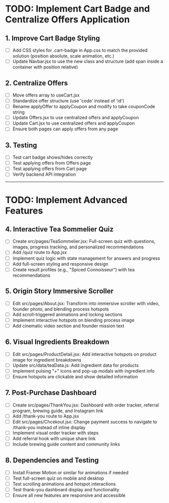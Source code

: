 # TODO: Implement Cart Badge and Centralize Offers Application

## 1. Improve Cart Badge Styling
- [ ] Add CSS styles for .cart-badge in App.css to match the provided solution (position absolute, scale animation, etc.)
- [ ] Update Navbar.jsx to use the new class and structure (add span inside a container with position relative)

## 2. Centralize Offers
- [ ] Move offers array to useCart.jsx
- [ ] Standardize offer structure (use 'code' instead of 'id')
- [ ] Rename applyOffer to applyCoupon and modify to take couponCode string
- [ ] Update Offers.jsx to use centralized offers and applyCoupon
- [ ] Update Cart.jsx to use centralized offers and applyCoupon
- [ ] Ensure both pages can apply offers from any page

## 3. Testing
- [ ] Test cart badge shows/hides correctly
- [ ] Test applying offers from Offers page
- [ ] Test applying offers from Cart page
- [ ] Verify backend API integration

---

# TODO: Implement Advanced Features

## 4. Interactive Tea Sommelier Quiz
- [ ] Create src/pages/TeaSommelier.jsx: Full-screen quiz with questions, images, progress tracking, and personalized recommendations
- [ ] Add /quiz route to App.jsx
- [ ] Implement quiz logic with state management for answers and progress
- [ ] Add full-screen styling and responsive design
- [ ] Create result profiles (e.g., "Spiced Connoisseur") with tea recommendations

## 5. Origin Story Immersive Scroller
- [ ] Edit src/pages/About.jsx: Transform into immersive scroller with video, founder photo, and blending process hotspots
- [ ] Add scroll-triggered animations and locking sections
- [ ] Implement interactive hotspots on blending process image
- [ ] Add cinematic video section and founder mission text

## 6. Visual Ingredients Breakdown
- [ ] Edit src/pages/ProductDetail.jsx: Add interactive hotspots on product image for ingredient breakdowns
- [ ] Update src/data/teaData.js: Add ingredient data for products
- [ ] Implement pulsing "+" icons and pop-up modals with ingredient info
- [ ] Ensure hotspots are clickable and show detailed information

## 7. Post-Purchase Dashboard
- [ ] Create src/pages/ThankYou.jsx: Dashboard with order tracker, referral program, brewing guide, and Instagram link
- [ ] Add /thank-you route to App.jsx
- [ ] Edit src/pages/Chcekout.jsx: Change payment success to navigate to /thank-you instead of inline display
- [ ] Implement visual order tracker with steps
- [ ] Add referral hook with unique share link
- [ ] Include brewing guide content and community links

## 8. Dependencies and Testing
- [ ] Install Framer Motion or similar for animations if needed
- [ ] Test full-screen quiz on mobile and desktop
- [ ] Test scrolling animations and hotspot interactions
- [ ] Test thank-you dashboard display and functionality
- [ ] Ensure all new features are responsive and accessible
